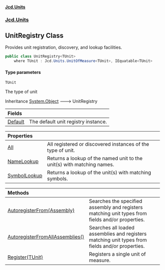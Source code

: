 #### [Jcd.Units](index 'index')
### [Jcd.Units](Jcd.Units 'Jcd.Units')

## UnitRegistry<TUnit> Class

Provides unit registration, discovery, and lookup facilities.

```csharp
public class UnitRegistry<TUnit>
    where TUnit : Jcd.Units.UnitOfMeasure<TUnit>, IEquatable<TUnit>
```
#### Type parameters

<a name='Jcd.Units.UnitRegistry_TUnit_.TUnit'></a>

`TUnit`

The type of unit

Inheritance [System.Object](https://docs.microsoft.com/en-us/dotnet/api/System.Object 'System.Object') &#129106; UnitRegistry<TUnit>

| Fields | |
| :--- | :--- |
| [Default](UnitRegistry_TUnit_.Default 'Jcd.Units.UnitRegistry<TUnit>.Default') | The default unit registry instance. |

| Properties | |
| :--- | :--- |
| [All](UnitRegistry_TUnit_.All 'Jcd.Units.UnitRegistry<TUnit>.All') | All registered or discovered instances of the type of unit. |
| [NameLookup](UnitRegistry_TUnit_.NameLookup 'Jcd.Units.UnitRegistry<TUnit>.NameLookup') | Returns a lookup of the named unit to the unit(s) with matching names. |
| [SymbolLookup](UnitRegistry_TUnit_.SymbolLookup 'Jcd.Units.UnitRegistry<TUnit>.SymbolLookup') | Returns a lookup of the unit(s) with matching symbols. |

| Methods | |
| :--- | :--- |
| [AutoregisterFrom(Assembly)](UnitRegistry_TUnit_.AutoregisterFrom.uYZTwNDM08i5OKgLrRE0zA 'Jcd.Units.UnitRegistry<TUnit>.AutoregisterFrom(Assembly)') | Searches the specified assembly and registers matching unit types from fields and/or properties. |
| [AutoregisterFromAllAssemblies()](UnitRegistry_TUnit_.AutoregisterFromAllAssemblies() 'Jcd.Units.UnitRegistry<TUnit>.AutoregisterFromAllAssemblies()') | Searches all loaded assemblies and registers matching unit types from fields and/or properties. |
| [Register(TUnit)](UnitRegistry_TUnit_.Register.0P89l8yEDFFWnoeFBgUPmQ 'Jcd.Units.UnitRegistry<TUnit>.Register(TUnit)') | Registers a single unit of measure. |
